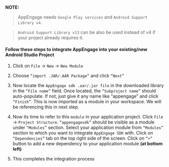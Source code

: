 **NOTE:** 
> AppEngage needs `Google Play services` and `Android Support Library v4`. 

> `Android Support Library v13` can be also be used instead of v4 if your project already requires it.

#### Follow these steps to integrate AppEngage into your existing/new Android Studio Project
1. Click on `File` -> `New` -> `New Module`

2. Choose `“import .JAR/.AAR Package”` and click `“Next”`

3. Now locate the `AppEngage sdk .aar/.jar file` in the downloaded library in the `“File name”` field. Once located, the `“Subproject name”` should auto-populate. If not, just give it any name like “appengage” and click `“Finish”`. This is now imported as a module in your workspace. We will be referencing this in next step.

4. Now its time to refer to this `module` in your application project. Click `File` -> `Project Structure`. `“appengagesdk”` should be visible as a module under `“Modules”` section. Select your application module from `“Modules”` section to which you want to integrate `AppEngage SDK` with. Click on `“Dependencies”` tab on the top right side of the screen. Click on `“+”` button to add a new dependency to your application module __(at bottom left)__
5. This completes the integration process
